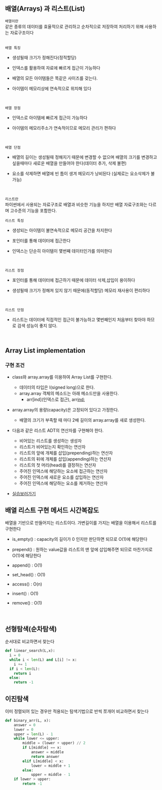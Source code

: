 ## 배열(Arrays) 과 리스트(List)    

```배열이란```    
같은 종류의 데이터를 효율적으로 관리하고 순차적으로 저장하여 처리하기 위해 사용하는 자료구조이다  
<br>

```배열 특징```         
- 생성될때 크기가 정해진다(정적할당)       

- 인덱스를 활용하여 자료에 빠르게 접근이 가능하다   

- 배열의 모든 아이템들은 똑같은 사이즈를 갖는다.   

- 아이템이 메모리상에 연속적으로 위치해 있다
<br>

```배열 장점```    
- 인덱스로 아이템에 빠르게 접근이 가능하다   

- 아이템의 메모리주소가 연속적이므로 메모리 관리가 편하다    
<br>

```배열 단점```    
- 배열의 길이는 생성될때 정해지기 때문에 변경할 수 없으며 배열의 크기를 변경하고 싶을때마다 새로운 배열을 만들어야 한다(데이터 추가, 삭제 불편)        

- 요소를 삭제하면 배열에 빈 틈이 생겨 메모리가 낭비된다 (실제로는 요소삭제가 불가능)     

<br>

```리스트란```      
파이썬에서 사용되는 자료구조로 배열과 비슷한 기능을 하지만 배열 자료구조와는 다르며 고수준의 기능을 포함한다. 
<br>

```리스트 특징```         
- 생성되는 아이템이 불연속적으로 메모리 공간을 차지한다      

- 포인터를 통해 데이터에 접근한다   

- 인덱스는 단순히 아이템이 몇번째 데이터인가를 의미한다  
<br>

```리스트 장점```    
- 포인터를 통해 데이터에 접근하기 때문에 데이터 삭제,삽입이 용이하다     

- 생성될때 크기가 정해져 있지 않기 때문에(동적할당) 메모리 재사용이 편리하다    
<br>

```리스트 단점```    
- 리스트는 데이터에 직접적인 접근이 불가능하고 몇번째인지 처음부터 찾아야 하므로 검색 성능이 좋지 않다.       

<br>

## Array List implementation

### 구현 조건
- class와 array.array를 이용하여 Array List를 구현한다.
  - 데이터의 타입은 l(signed long)으로 한다.
  - array.array 객체의 메소드는 아래 메소드만을 사용한다.
    - arr[ind](인덱스로 접근), arr[ind:](슬라이싱)
- array.array의 용량(capacity)은 고정되어 있다고 가정한다.
  - 배열의 크기가 부족할 때 마다 2배 길이의 array.array를 새로 생성한다.
- 다음과 같은 리스트 ADT의 연산자를 구현해야 한다.
  - 비어있는 리스트를 생성하는 생성자
  - 리스트가 비어있는지 확인하는 연산자
  - 리스트의 앞에 개체를 삽입(prepending)하는 연산자
  - 리스트의 뒤에 개체를 삽입(appending)하는 연산자
  - 리스트의 첫 머리(head)를 결정하는 연산자
  - 주어진 인덱스에 해당하는 요소에 접근하는 연산자
  - 주어진 인덱스에 새로운 요소를 삽입하는 연산자
  - 주어진 인덱스에 해당하는 요소를 제거하는 연산자

- [실습보러가기](https://github.com/heejung-gjt/TIL/blob/master/Algorithm/Array_practice/array.py)   

## 배열 리스트 구현 메서드 시간복잡도
배열을 기반으로 만들어지는 리스트이다. 가변길이를 가지는 배열을 이용해서 리스트를 구현한다    

- is_empty() : capacity의 길이가 0 인지만 판단하면 되므로 O(1)에 해당한다    

- prepend() : 원하는 value값을 리스트의 맨 앞에 삽입해주면 되므로 마찬가지로 O(1)에 해당한다   

- append() : O(1)   

- set_head() : O(1)    

- access() : O(n)    

- insert() : O(1)   

- remove() : O(1)    

<br>

## 선형탐색(순차탐색)
순서대로 비교하면서 찾는다
```py
def linear_search(L,x):
  i = 0
  while i < len(L) and L[i] != x:
    i += 1
  if i < len(L):
    return i
  else:
    return -1
```

## 이진탐색
이미 정렬되어 있는 경우만 적용되는 탐색기법으로 반씩 쪼개어 비교하면서 찾는다
```py
def binary_arr(L, x):
    answer = 0
    lower = 0
    upper = len(L) - 1
    while lower <= upper:
        middle = (lower + upper) // 2
        if L[middle] == x:
            answer = middle
            return answer
        elif L[middle] < x:
            lower = middle + 1
        else:
            upper = middle - 1
    if lower > upper:
        return -1
```